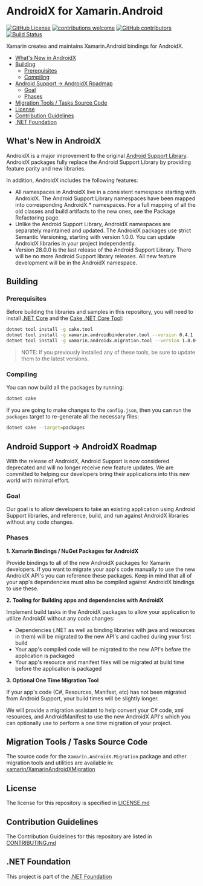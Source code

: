 # AndroidX for Xamarin.Android

[![GitHub License](https://img.shields.io/badge/license-MIT-lightgrey.svg)](https://github.com/xamarin/AndroidX/blob/master/LICENSE)
[![contributions welcome](https://img.shields.io/badge/contributions-welcome-brightgreen.svg?style=flat)](https://github.com/xamarin/AndroidX/issues)
[![GitHub contributors](https://img.shields.io/github/contributors/xamarin/AndroidX.svg)](https://github.com/xamarin/AndroidX/graphs/contributors)  [![Build Status](https://dev.azure.com/devdiv/DevDiv/_apis/build/status/Xamarin/Components/AndroidX?branchName=master)](https://dev.azure.com/devdiv/DevDiv/_build/latest?definitionId=12322&branchName=master)

Xamarin creates and maintains Xamarin.Android bindings for AndroidX.

 - [What's New in AndroidX](#whats-new-in-androidx)
 - [Building](#building)
    - [Prerequisites](#prerequisites)
    - [Compiling](#compiling)
 - [Android Support -> AndroidX Roadmap](#android-support---androidx-roadmap)
    - [Goal](#goal)
    - [Phases](#phases)
 - [Migration Tools / Tasks Source Code](#migration-tools--tasks-source-code)
 - [License](#license)
 - [Contribution Guidelines](#contribution-guidelines)
 - [.NET Foundation](#net-foundation)

## What's New in AndroidX

AndroidX is a major improvement to the original [Android Support Library](https://github.com/xamarin/AndroidSupportComponents). AndroidX packages fully replace the Android Support Library by providing feature parity and new libraries.

In addition, AndroidX includes the following features:

* All namespaces in AndroidX live in a consistent namespace starting with AndroidX. The Android Support Library namespaces have been mapped into corresponding AndroidX.* namespaces. For a full mapping of all the old classes and build artifacts to the new ones, see the Package Refactoring page.
* Unlike the Android Support Library, AndroidX namespaces are separately maintained and updated. The AndroidX packages use strict Semantic Versioning, starting with version 1.0.0. You can update AndroidX libraries in your project independently.
* Version 28.0.0 is the last release of the Android Support Library. There will be no more Android Support library releases. All new feature development will be in the AndroidX namespace.

## Building

### Prerequisites

Before building the libraries and samples in this repository, you will need to install [.NET Core](https://dotnet.microsoft.com/download) and the [Cake .NET Core Tool](http://cakebuild.net):

```sh
dotnet tool install -g cake.tool
dotnet tool install -g xamarin.androidbinderator.tool --version 0.4.1
dotnet tool install -g xamarin.androidx.migration.tool --version 1.0.0-preview06
```

> NOTE: If you previously installed any of these tools, be sure to update them to the latest versions.

### Compiling

You can now build all the packages by running:

```sh
dotnet cake
```

If you are going to make changes to the `config.json`, then you can run the `packages` target to re-generate all the necessary files:

```sh
dotnet cake --target=packages
```

## Android Support -> AndroidX Roadmap

With the release of AndroidX, Android Support is now considered deprecated and will no longer receive new feature updates.  We are committed to helping our developers bring their applications into this new world with minimal effort.

### Goal
Our goal is to allow developers to take an existing application using Android Support libraries, and reference, build, and run against AndroidX libraries without any code changes.

### Phases

**1. Xamarin Bindings / NuGet Packages for AndroidX**

Provide bindings to all of the new AndroidX packages for Xamarin developers.  If you want to migrate your app's code manually to use the new AndroidX API's you can reference these packages.  Keep in mind that all of your app's dependencies must also be compiled against AndroidX bindings to use these.

**2. Tooling for Building apps and dependencies with AndroidX**

Implement build tasks in the AndroidX packages to allow your application to utilize AndroidX without any code changes:
  - Dependencies (.NET as well as binding libraries with java and resources in them) will be migrated to the new API's and cached during your first build
  - Your app's compiled code will be migrated to the new API's before the application is packaged
  - Your app's resource and manifest files will be migrated at build time before the application is packaged

**3. Optional One Time Migration Tool**

If your app's code (C#, Resources, Manifest, etc) has not been migrated from Android Support, your build times will be slightly longer.

We will provide a migration assistant to help convert your C# code, xml resources, and AndroidManifest to use the new AndroidX API's which you can optionally use to perform a one time migration of your project.

## Migration Tools / Tasks Source Code

The source code for the `Xamarin.AndroidX.Migration` package and other migration tools and utilities are available in: [xamarin/XamarinAndroidXMigration](https://github.com/xamarin/XamarinAndroidXMigration)

## License

The license for this repository is specified in [LICENSE.md](LICENSE.md)

## Contribution Guidelines

The Contribution Guidelines for this repository are listed in [CONTRIBUTING.md](.github/CONTRIBUTING.md)

## .NET Foundation

This project is part of the [.NET Foundation](http://www.dotnetfoundation.org/projects)

